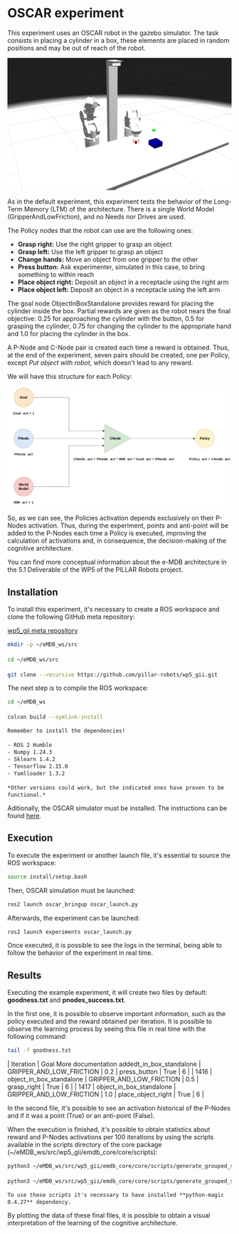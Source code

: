 # OSCAR experiment

This experiment uses an OSCAR robot in the gazebo simulator. The task consists in placing a cylinder in a box, these elements are placed in random positions and may be out of reach of the robot.

![Baxter robot](images/OSCAR.png)

As in the default experiment, this experiment tests the behavior of the Long-Term Memory (LTM) of the architecture. There is a single World Model (GripperAndLowFriction), and no Needs nor Drives are used.

The Policy nodes that the robot can use are the following ones:

- **Grasp right:** Use the right gripper to grasp an object
- **Grasp left:** Use the left gripper to grasp an object
- **Change hands:** Move an object from one gripper to the other 
- **Press button:** Ask experimenter, simulated in this case, to bring something to within reach
- **Place object right:** Deposit an object in a receptacle using the right arm
- **Place object left:** Deposit an object in a receptacle using the left arm

The goal node ObjectInBoxStandalone provides reward for placing the cylinder inside the box. Partial rewards are given as the robot nears the final objective: 0.25 for approaching the cylinder with the button, 0.5 for grasping the cylinder, 0.75 for changing the cylinder to the appropriate hand and 1.0 for placing the cylinder in the box.    

A P-Node and C-Node pair is created each time a reward is obtained. Thus, at the end of the experiment, seven pairs should be created, one per Policy, except *Put object with robot*, which doesn't lead to any reward.

We will have this structure for each Policy:

![CNode](images/CNode_v2.png)

So, as we can see, the Policies activation depends exclusively on their P-Nodes activation. Thus, during the experiment, points and anti-point will be added to the P-Nodes each time a Policy is executed, improving the calculation of activations and, in consequence, the decision-making of the cognitive architecture.

You can find more conceptual information about the e-MDB architecture in the 5.1 Deliverable of the WP5 of the PILLAR Robots project.

## Installation

To install this experiment, it's necessary to create a ROS workspace and clone the following GitHub meta repository:

[wp5_gii meta repository](https://github.com/pillar-robots/wp5_gii)

```bash
mkdir -p ~/eMDB_ws/src

cd ~/eMDB_ws/src

git clone --recursive https://github.com/pillar-robots/wp5_gii.git
```

The next step is to compile the ROS workspace:

```bash
cd ~/eMDB_ws

colcon build --symlink-install
```

```{note}
Remember to install the dependencies!

- ROS 2 Humble
- Numpy 1.24.3
- Sklearn 1.4.2
- Tensorflow 2.15.0
- Yamlloader 1.3.2

*Other versions could work, but the indicated ones have proven to be functional.*
```

Aditionally, the OSCAR simulator must be installed. The instructions can be found [here](https://github.com/efallash/oscar/tree/humble_gazebo_classic).

## Execution

To execute the experiment or another launch file, it's essential to source the ROS workspace:

```bash
source install/setup.bash
```

Then, OSCAR simulation must be launched:

```bash
ros2 launch oscar_bringup oscar_launch.py
```

Afterwards, the experiment can be launched:

```bash
ros2 launch experiments oscar_launch.py
```

Once executed, it is possible to see the logs in the terminal, being able to follow the behavior of the experiment in real time.

## Results

Executing the example experiment, it will create two files by default: **goodness.txt** and **pnodes_success.txt**.

In the first one, it is possible to observe important information, such as the policy executed and the reward obtained per iteration. It is possible to observe the learning process by seeing this file in real time with the following command:

```bash
tail -f goodness.txt
```

| Iteration | Goal More documentation addedt_in_box_standalone | GRIPPER_AND_LOW_FRICTION  | 0.2    | press_button          | True              | 6       |
| 1416      | object_in_box_standalone | GRIPPER_AND_LOW_FRICTION  | 0.5    | grasp_right           | True              | 6       |
| 1417      | object_in_box_standalone | GRIPPER_AND_LOW_FRICTION  | 1.0    | place_object_right    | True              | 6       |

In the second file, it's possible to see an activation historical of the P-Nodes and if it was a point (True) or an anti-point (False).

When the execution is finished, it's possible to obtain statistics about reward and P-Nodes activations per 100 iterations by using the scripts available in the scripts directory of the core package (~/eMDB_ws/src/wp5_gii/emdb_core/core/scripts):

```bash
python3 ~/eMDB_ws/src/wp5_gii/emdb_core/core/scripts/generate_grouped_statistics -n 100 -f goodness.txt > goodness_grouped_statistics.csv

python3 ~/eMDB_ws/src/wp5_gii/emdb_core/core/scripts/generate_grouped_success_statistics -n 100 -f pnodes_success.txt > pnodes_grouped_statistics.csv
```

```{note}
To use these scripts it's necessary to have installed **python-magic 0.4.27** dependency.
```

By plotting the data of these final files, it is possible to obtain a visual interpretation of the learning of the cognitive architecture. 










